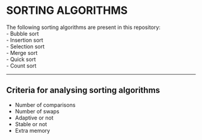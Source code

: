 # SORTING ALGORITHMS
The following sorting algorithms are present in this repository:  
    - Bubble sort  
    - Insertion sort  
    - Selection sort  
    - Merge sort  
    - Quick sort  
    - Count sort




___
## Criteria for analysing sorting algorithms  
* Number of comparisons
* Number of swaps
* Adaptive or not
* Stable or not
* Extra memory
